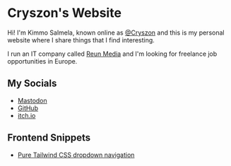# Cryszon's Website

Hi! I'm Kimmo Salmela, known online as [@Cryszon](https://mastodon.social/@Cryszon) and this is my personal website where I share things that I find interesting.

I run an IT company called [Reun Media](https://reun.eu/) and I'm looking for freelance job opportunities in Europe.

## My Socials

- [Mastodon](https://mastodon.social/@Cryszon)
- [GitHub](https://github.com/Cryszon)
- [itch.io](https://cryszon.itch.io/)

## Frontend Snippets

- [Pure Tailwind CSS dropdown navigation](/frontend-snippets/tailwind-dropdown-navigation)
